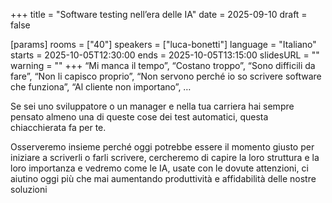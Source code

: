 +++
title = "Software testing nell’era delle IA"
date = 2025-09-10
draft = false

[params]
rooms = ["40"]
speakers = ["luca-bonetti"]
language = "Italiano"
starts = 2025-10-05T12:30:00
ends = 2025-10-05T13:15:00
slidesURL = ""
warning = ""
+++
“Mi manca il tempo”, “Costano troppo”, “Sono difficili da fare”, “Non li capisco proprio”, “Non servono perché io so scrivere software che funziona”, “Al cliente non importano”, …

Se sei uno sviluppatore o un manager e nella tua carriera hai sempre pensato almeno una di queste cose dei test automatici, questa chiacchierata fa per te.

Osserveremo insieme perché oggi potrebbe essere il momento giusto per iniziare a scriverli o farli scrivere, cercheremo di capire la loro struttura e la loro importanza e vedremo come le IA, usate con le dovute attenzioni, ci aiutino oggi più che mai aumentando produttività e affidabilità delle nostre soluzioni
